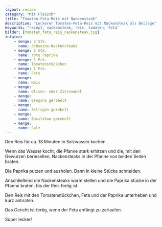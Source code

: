 ```yaml
---
layout: recipe
category: "Mit Fleisch"
title: "Tomaten-Feta-Reis mit Nackensteak"
description: "Leckerer Tomaten-Feta-Reis mit Nackensteak als Beilage"
keywords: "rezept, nackensteak, reis, tomaten, feta"
bilder: [tomaten_feta_reis_nackensteak.jpg]
zutaten:
    - menge: 2 Stk.
      name: Schweine-Nackensteaks
    - menge: 1 Stk.
      name: rote Paprika
    - menge: 1 Pck.
      name: Tomatenstückchen
    - menge: 1 Pck.
      name: Feta
    - menge: 
      name: Reis
    - menge: 
      name: Oliven- oder Zitronenöl
    - menge: 
      name: Oregano gerebelt
    - menge: 
      name: Estragon gerebelt
    - menge: 
      name: Basilikum gerebelt
    - menge: 
      name: Salz
---
```

Den Reis für ca. 18 Minuten in Salzwasser kochen.

Wenn das Wasser kocht, die Pfanne stark erhitzen und die, mit den Gewürzen berieselten, Nackensteaks in der Pfanne von beiden Seiten braten.

Die Paprika putzen und aushölen. Dann in kleine Stücke schneiden.

Anschließend die Nackensteaks warm stellen und die Paprika stücke in der Pfanne braten, bis der Reis fertig ist.

Den Reis mit den Tomatenstückchen, Feta und der Paprika unterheben und kurz anbraten.

Das Gericht ist fertig, wenn der Feta anfängt zu zerlaufen.

Super lecker!
